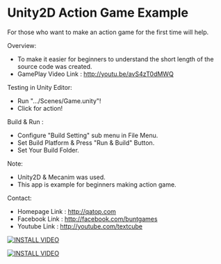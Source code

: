 Unity2D Action Game Example
===========================

For those who want to make an action game for the first time will help.

Overview:
- To make it easier for beginners to understand 
  the short length of the source code was created.
- GamePlay Video Link : http://youtu.be/avS4zT0dMWQ

Testing in Unity Editor: 
- Run ".../Scenes/Game.unity"!
- Click for action!

Build & Run :
- Configure "Build Setting" sub menu in File Menu.
- Set Build Platform & Press "Run & Build" Button.
- Set Your Build Folder.

Note:
- Unity2D & Mecanim was used.
- This app is example for beginners making action game.

Contact:
- Homepage Link : http://qatop.com
- Facebook Link : http://facebook.com/buntgames
- Youtube Link : http://youtube.com/textcube


[![INSTALL VIDEO](http://img.youtube.com/vi/E7oWrSpjGls/0.jpg)](http://www.youtube.com/watch?v=E7oWrSpjGls)


[![INSTALL VIDEO](http://img.youtube.com/vi/9IcwD9ZB5nM/0.jpg)](http://www.youtube.com/watch?v=9IcwD9ZB5nM)
